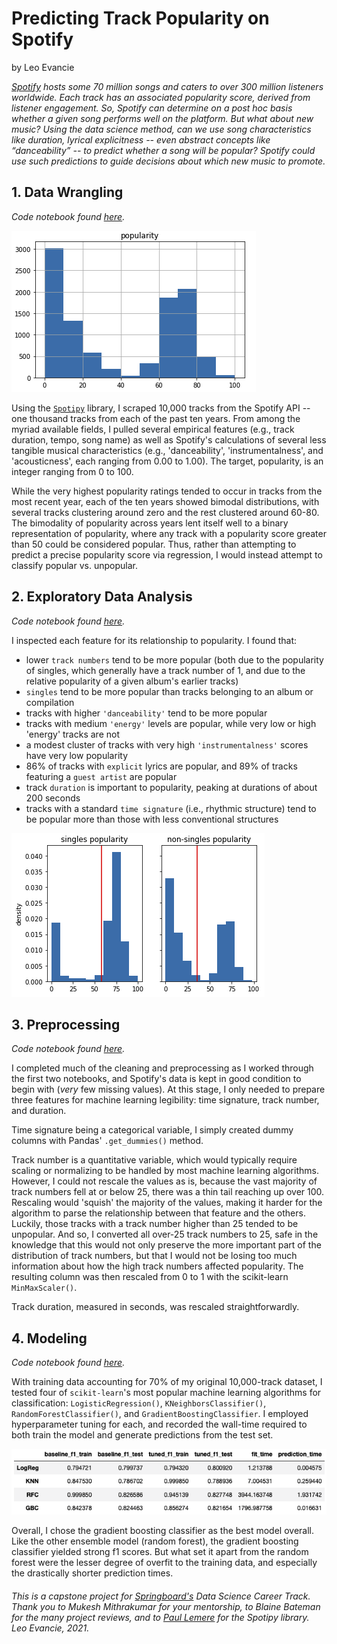 # Predicting Track Popularity on Spotify
by Leo Evancie

_[Spotify](https://www.spotify.com/us/) hosts some 70 million songs and caters to over 300 million listeners worldwide. Each track has an associated popularity score, derived from listener engagement. So, Spotify can determine on a post hoc basis whether a given song performs well on the platform. But what about new music? Using the data science method, can we use song characteristics like duration, lyrical explicitness -- even abstract concepts like “danceability” -- to predict whether a song will be popular? Spotify could use such predictions to guide decisions about which new music to promote._

## 1. Data Wrangling
_Code notebook found [here](https://github.com/levancie/spotify-popularity/blob/main/notebooks/1-Data-Wrangling.ipynb)._

![Popularity](/images/popularity-dist.png)

Using the [`Spotipy`](https://github.com/plamere/spotipy) library, I scraped 10,000 tracks from the Spotify API -- one thousand tracks from each of the past ten years. From among the myriad available fields, I pulled several empirical features (e.g., track duration, tempo, song name) as well as Spotify's calculations of several less tangible musical characteristics (e.g., 'danceability', 'instrumentalness', and 'acousticness', each ranging from 0.00 to 1.00). The target, popularity, is an integer ranging from 0 to 100.

While the very highest popularity ratings tended to occur in tracks from the most recent year, each of the ten years showed bimodal distributions, with several tracks clustering around zero and the rest clustered around 60-80. The bimodality of popularity across years lent itself well to a binary representation of popularity, where any track with a popularity score greater than 50 could be considered popular. Thus, rather than attempting to predict a precise popularity score via regression, I would instead attempt to classify popular vs. unpopular.

## 2. Exploratory Data Analysis
_Code notebook found [here](https://github.com/levancie/spotify-popularity/blob/main/notebooks/2-Exploratory-Data-Analysis.ipynb)._

I inspected each feature for its relationship to popularity. I found that:
* lower `track numbers` tend to be more popular (both due to the popularity of singles, which generally have a track number of 1, and due to the relative popularity of a given album's earlier tracks)
* `singles` tend to be more popular than tracks belonging to an album or compilation
* tracks with higher `'danceability'` tend to be more popular
* tracks with medium `'energy'` levels are popular, while very low or high 'energy' tracks are not
* a modest cluster of tracks with very high `'instrumentalness'` scores have very low popularity
* 86% of tracks with `explicit` lyrics are popular, and 89% of tracks featuring a `guest artist` are popular
* track `duration` is important to popularity, peaking at durations of about 200 seconds
* tracks with a standard `time signature` (i.e., rhythmic structure) tend to be popular more than those with less conventional structures

![Singles](/images/singles-popularity.png)

## 3. Preprocessing
_Code notebook found [here](https://github.com/levancie/spotify-popularity/blob/main/notebooks/3-Preprocessing.ipynb)._

I completed much of the cleaning and preprocessing as I worked through the first two notebooks, and Spotify's data is kept in good condition to begin with (_very_ few missing values). At this stage, I only needed to prepare three features for machine learning legibility: time signature, track number, and duration.

Time signature being a categorical variable, I simply created dummy columns with Pandas' `.get_dummies()` method.

Track number is a quantitative variable, which would typically require scaling or normalizing to be handled by most machine learning algorithms. However, I could not rescale the values as is, because the vast majority of track numbers fell at or below 25, there was a thin tail reaching up over 100. Rescaling would 'squish' the majority of the values, making it harder for the algorithm to parse the relationship between that feature and the others. Luckily, those tracks with a track number higher than 25 tended to be unpopular. And so, I converted all over-25 track numbers to 25, safe in the knowledge that this would not only preserve the more important part of the distribution of track numbers, but that I would not be losing too much information about how the high track numbers affected popularity. The resulting column was then rescaled from 0 to 1 with the scikit-learn `MinMaxScaler()`.

Track duration, measured in seconds, was rescaled straightforwardly.

## 4. Modeling
_Code notebook found [here](https://github.com/levancie/spotify-popularity/blob/main/notebooks/4-Modeling.ipynb)._

With training data accounting for 70% of my original 10,000-track dataset, I tested four of `scikit-learn`'s most popular machine learning algorithms for classification: `LogisticRegression()`, `KNeighborsClassifier()`, `RandomForestClassifier()`, and `GradientBoostingClassifier`. I employed hyperparameter tuning for each, and recorded the wall-time required to both train the model and generate predictions from the test set.

![Models](/images/model-comparison.png)

Overall, I chose the gradient boosting classifier as the best model overall. Like the other ensemble model (random forest), the gradient boosting classifier yielded strong f1 scores. But what set it apart from the random forest were the lesser degree of overfit to the training data, and especially the drastically shorter prediction times.

###### This is a capstone project for [Springboard's](https://www.springboard.com/) Data Science Career Track. Thank you to Mukesh Mithrakumar for your mentorship, to Blaine Bateman for the many project reviews, and to [Paul Lemere](https://github.com/plamere) for the Spotipy library. Leo Evancie, 2021.
